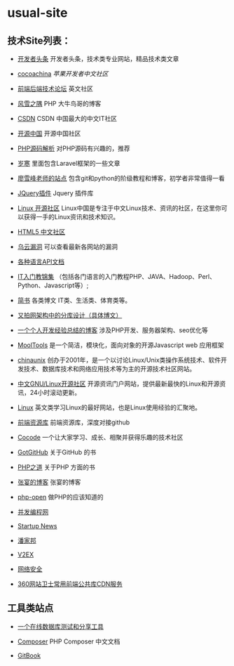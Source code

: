 # usual-site


## 技术Site列表：

- [开发者头条](http://www.toutiao.io) 开发者头条，技术类专业网站，精品技术类文章

- [cocoachina](http://www.cocoachina.com/)   *苹果开发者中文社区*

- [前端后端技术论坛](http://community.sitepoint.com/)   英文社区

- [风雪之隅](http://www.laruence.com/)     PHP  大牛鸟哥的博客 

- [CSDN](http://www.csdn.net/)    CSDN 中国最大的中文IT社区 

- [开源中国](http://www.oschina.net/)  开源中国社区 

- [PHP源码解析](http://www.php-internals.com/)    对PHP源码有兴趣的，推荐 

- [岁寒](http://lvwenhan.com/)       里面包含Laravel框架的一些文章 

- [廖雪峰老师的站点](http://www.liaoxuefeng.com/)  包含git和python的阶级教程和博客，初学者非常值得一看 

- [JQuery插件](http://www.jq22.com/)  Jquery 插件库 

- [Linux 开源社区](https://linux.cn/)    Linux中国是专注于中文Linux技术、资讯的社区，在这里你可以获得一手的Linux资讯和技术知识。

- [HTML5 中文社区](http://www.html5cn.org/)

- [乌云漏洞](http://www.wooyun.org/)  可以查看最新各网站的漏洞 

- [各种语言API文档](http://overapi.com/)   

- [IT入门教锦集](http://www.tutorialspoint.com/)  （包括各门语言的入门教程PHP、JAVA、Hadoop、Perl、Python、Javascript等）;

- [简书](http://www.jianshu.com/)      各类博文 IT类、生活类、体育类等。

- [又拍网架构中的分库设计（具体博文）](http://www.infoq.com/cn/articles/yupoo-partition-database)    

- [一个个人开发经验总结的博客](http://blog.51yip.com/)    涉及PHP开发、服务器架构、seo优化等

- [MoolTools](http://mootools.net/)    是一个简洁，模块化，面向对象的开源Javascript web 应用框架

- [chinaunix](http://www.chinaunix.net/)  创办于2001年，是一个以讨论Linux/Unix类操作系统技术、软件开发技术、数据库技术和网络应用技术等为主的开源技术社区网站。

- [中文GNU/Linux开源社区](http://bbs.linuxeden.com/index.php)   开源资讯门户网站，提供最新最快的Linux和开源资讯，24小时滚动更新。

- [Linux](http://www.linux.com/)   英文类学习Linux的最好网站，也是Linux使用经验的汇聚地。

- [前端资源库](http://www.awesomes.cn/)  前端资源库，深度对接github

- [Cocode](http://cocode.cc/)  一个让大家学习、成长、相聚并获得乐趣的技术社区

- [GotGitHub](http://www.worldhello.net/gotgithub/index.html)  关于GitHub 的书

- [PHP之道](http://wulijun.github.io/php-the-right-way/#site-header) 关于PHP 方面的书

- [张宴的博客](http://zyan.cc) 张宴的博客

- [php-open](http://php-open.com) 做PHP的应该知道的

- [并发编程网](http://ifeve.com) 

- [Startup News](http://news.dbanotes.net/news)

- [潘家邦](http://blog.jamespan.me)

- [V2EX](http://www.v2ex.com)

- [网络安全](http://www.xfocus.net)

- [360网站卫士常用前端公共库CDN服务](http://libs.useso.com)

## 工具类站点
- [一个在线数据库测试和分享工具](http://sqlfiddle.com/)       

- [Composer](http://docs.phpcomposer.com/)  PHP Composer 中文文档

- [GitBook](https://www.gitbook.com)





